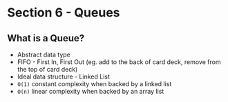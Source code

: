 # Section 6 - Queues

## What is a Queue?

- Abstract data type
- FIFO - First In, First Out (eg. add to the back of card deck, remove from the top of card deck)
- Ideal data structure - Linked List
- `O(1)` constant complexity when backed by a linked list
- `O(n)` linear complexity when backed by an array list

